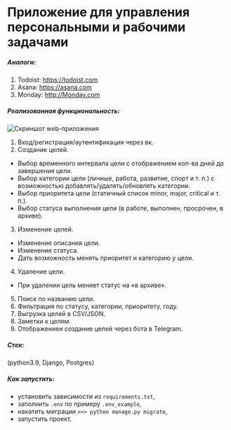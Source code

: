 # Приложение для управления персональными и рабочими задачами

##### Аналоги:

1. Todoist: https://todoist.com
2. Asana: https://asana.com
3. Monday: http://Monday.com

##### Реализованная функциональность:
<image src="img/img.png" alt="Скриншот web-приложения">


1. Вход/регистрация/аутентификация через вк.
2. Создание целей.
- Выбор временного интервала цели с отображением кол-ва дней до завершения цели.
- Выбор категории цели (личные, работа, развитие, спорт и т. п.) с возможностью добавлять/удалять/обновлять категории.
- Выбор приоритета цели (статичный список minor, major, critical и т. п.).
- Выбор статуса выполнения цели (в работе, выполнен, просрочен, в архиве).
3. Изменение целей.
- Изменение описания цели.
- Изменение статуса.
- Дать возможность менять приоритет и категорию у цели.
4. Удаление цели.
- При удалении цель меняет статус на «в архиве».
5. Поиск по названию цели.
6. Фильтрация по статусу, категории, приоритету, году.
7. Выгрузка целей в CSV/JSON.
8. Заметки к целям.
9. Отображениеи создание целей через бота в Telegram.

##### Cтек:
(python3.9, Django, Postgres)

##### Как запустить:
- установить зависимости из `requirements.txt`,
- заполнить `.env` по примеру `.env_example`,
- накатить миграции `>>> python manage.py migrate`,
- запустить проект.


